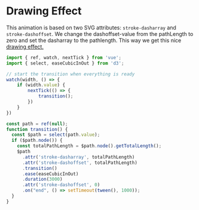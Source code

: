 # Drawing Effect

This animation is based on two SVG attributes: `stroke-dasharray` and `stroke-dashoffset`.
We change the dashoffset-value from the pathLength to zero and set the dasharray to the
pathlength. This way we get this nice [drawing effect.](https://www.cassie.codes/posts/creating-my-logo-animation/#heading-svg-stroke-dasharray)

<DrawingEffect/>

```js
import { ref, watch, nextTick } from 'vue';
import { select, easeCubicInOut } from 'd3';

// start the transition when everything is ready
watch(width, () => {
    if (width.value) {
        nextTick(() => {
            transition();
        })
    }
})

const path = ref(null);
function transition() {
  const $path = select(path.value);
  if ($path.node()) {
    const totalPathLength = $path.node().getTotalLength();
    $path
      .attr('stroke-dasharray', totalPathLength)
      .attr('stroke-dashoffset', totalPathLength)
      .transition()
      .ease(easeCubicInOut)
      .duration(3000)
      .attr('stroke-dashoffset', 0)
      .on("end", () => setTimeout(tween(), 1000));
  }
}
```
